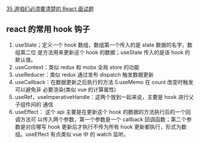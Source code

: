 [35 道咱们必须要清楚的 React 面试题](https://juejin.cn/post/6844903988073070606)

## react 的常用 hook 钩子

1. useState；定义一个 hook 数组，数组第一个传入的是 state 数据的名字，数组第二位
   是方法用来更新这个 hook 的数据；useState 传入的是该 hook 的默认值。
2. useContext：类似 redux 和 mobx 全局 store 的功能
3. useReducer：类似 redux 通过发布 dispatch 触发数据更新
4. useCallback：在数据更新之后执行的方法 5.useMemo 在 count 改变时触发可以避免非
   必要渲染(类似 vue 的计算属性)
5. useRef，useImperativeHandle：这两个放到一起来说，主要是 hook 进行父子组件间的
   通信
6. useEffect： 这个 api 主要是在更新这个 hook 的数据的方法执行后的一个回调方法可
   以传入两个参数，第一个参数是一个 callback 回调函数；第二个参数是对应哪写 hook
   更新后才执行不传为所有 hook 更新都执行，形式为数组。useEffect 有点类似 vue 中
   的 watch 监听。
